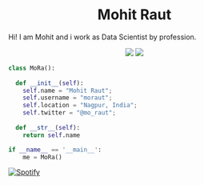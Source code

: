 <h1 align="center">
  <b>Mohit Raut</b>
</h1>

Hi! I am Mohit and i work as Data Scientist by profession.
<br>

<p>
<div align="center">
  <img src="https://img.shields.io/badge/-Python-98b982?style=for-the-badge&logo=python&logoColor=98b982&labelColor=282828">
  <img src="https://img.shields.io/badge/R-276DC3?style=for-the-badge&logo=r&logoColor=white">
</div>
</p>

```python
class MoRa():
    
  def __init__(self):
    self.name = "Mohit Raut";
    self.username = "moraut";
    self.location = "Nagpur, India";
    self.twitter = "@mo_raut";
  
  def __str__(self):
    return self.name

if __name__ == '__main__':
    me = MoRa()
```

[![Spotify](https://moraut.vercel.app/api/spotify)](https://open.spotify.com/user/moraut)

<!--
**Moraut/Moraut** is a ✨ _special_ ✨ repository because its `README.md` (this file) appears on your GitHub profile.

Here are some ideas to get you started:

- 🔭 I’m currently working on ...
- 🌱 I’m currently learning ...
- 👯 I’m looking to collaborate on ...
- 🤔 I’m looking for help with ...
- 💬 Ask me about ...
- 📫 How to reach me: ...
- 😄 Pronouns: ...
- ⚡ Fun fact: ...
-->
